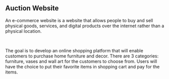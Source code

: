 ## Auction Website

<p>An e-commerce website is a website that allows people to buy and sell physical goods, services, and digital products over the internet rather than a physical location.</p>

<br>

<p>The goal is to develop an online shopping platform that will enable customers to purchase home furniture and decor. There are 3 categories: furniture, vases and wall art for the customers to choose from. Users will have the choice to put their favorite items in shopping cart and pay for the items.</p>


